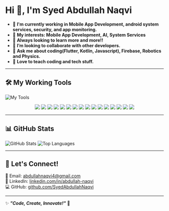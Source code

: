 <h1 align="left">Hi 👋, I'm Syed Abdullah Naqvi</h1>
<!-- <h3 align="left">🚀 Flutter Developer | Mobile App Specialist</h3> -->

- 🔭 **I'm currently working in Mobile App Development, android system services, security, and app monitoring.**   
- 🧮 **My interests: Mobile App Development, AI, System Services**
- 🌱 **Always looking to learn more and more!!**
- 👯 **I’m looking to collaborate with other developers.**
- 💬 **Ask me about coding(Flutter, Kotlin, Javascript), Firebase, Robotics and Physics.**
- 📣 **Love to teach coding and tech stuff.**

---

## **🛠️ My Working Tools**
![My Tools](https://camo.githubusercontent.com/792339729babf55dc139ac8189abba7aa4ff21366eecda37b3f0c37200dfa871/68747470733a2f2f6d656469612e67697068792e636f6d2f6d656469612f6959384352426451584f444a5343455249722f67697068792e676966)
<p align="center">
  <img src="https://img.shields.io/badge/Flutter-02569B?style=for-the-badge&logo=flutter&logoColor=white"/>
  <img src="https://img.shields.io/badge/Dart-0175C2?style=for-the-badge&logo=dart&logoColor=white"/>
  <img src="https://img.shields.io/badge/Firebase-ffca28?style=for-the-badge&logo=firebase&logoColor=black"/>
  <img src="https://img.shields.io/badge/Node.js-43853D?style=for-the-badge&logo=node.js&logoColor=white"/>
  <img src="https://img.shields.io/badge/Python-3776AB?style=for-the-badge&logo=python&logoColor=white"/>
  <img src="https://img.shields.io/badge/C++-00599C?style=for-the-badge&logo=c%2B%2B&logoColor=white"/>
  <img src="https://img.shields.io/badge/Java-ED8B00?style=for-the-badge&logo=java&logoColor=white"/>
  <img src="https://img.shields.io/badge/Android%20Studio-3DDC84?style=for-the-badge&logo=android-studio&logoColor=white"/>
  <img src="https://img.shields.io/badge/MySQL-4479A1?style=for-the-badge&logo=mysql&logoColor=white"/>
  <img src="https://img.shields.io/badge/Jupyter-F37626?style=for-the-badge&logo=jupyter&logoColor=white"/>
  <img src="https://img.shields.io/badge/Numpy-013243?style=for-the-badge&logo=numpy&logoColor=white"/>
  <img src="https://img.shields.io/badge/TensorFlow-FF6F00?style=for-the-badge&logo=tensorflow&logoColor=white"/>
  <img src="https://img.shields.io/badge/Pandas-150458?style=for-the-badge&logo=pandas&logoColor=white"/>
  <img src="https://img.shields.io/badge/VS%20Code-007ACC?style=for-the-badge&logo=visual-studio-code&logoColor=white"/>
  <img src="https://img.shields.io/badge/Git-F05032?style=for-the-badge&logo=git&logoColor=white"/>
  <img src="https://img.shields.io/badge/GitHub-181717?style=for-the-badge&logo=github&logoColor=white"/>
</p>

---

## **📊 GitHub Stats**
![GitHub Stats](https://github-readme-stats.vercel.app/api?username=SyedAbdullahNaqvi&show_icons=true&theme=tokyonight)
![Top Languages](https://github-readme-stats.vercel.app/api/top-langs/?username=SyedAbdullahNaqvi&layout=compact&theme=tokyonight)  

---

## **💬 Let's Connect!**  
📧 Email: [abdullahnaqvi4@gmail.com](mailto:abdullahnaqvi4@gmail.com)  
💼 LinkedIn: [linkedin.com/in/abdullah-naqvi](https://linkedin.com/in/abdullah-naqvi)  
💻 GitHub: [github.com/SyedAbdullahNaqvi](https://github.com/SyedAbdullahNaqvi)  

---

✨ **_"Code, Create, Innovate!"_** 🚀  
